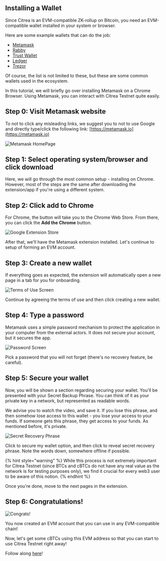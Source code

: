 ## Installing a Wallet

Since Citrea is an EVM-compatible ZK-rollup on Bitcoin, you need an EVM-compatible wallet installed in your system or browser.

Here are some example wallets that can do the job:

* [Metamask](https://metamask.io/)
* [Rabby](https://rabby.io/)
* [Trust Wallet](https://trustwallet.com/)
* [Ledger](https://www.ledger.com/)
* [Trezor](https://trezor.io/)

Of course, the list is not limited to these, but these are some common wallets used in the ecosystem.

In this tutorial, we will briefly go over installing Metamask on a Chrome Browser. Using Metamask, you can interact with Citrea Testnet quite easily.

## Step 0: Visit Metamask website

To not to click any misleading links, we suggest you to not to use Google and directly type/click the following link: [https://metamask.io](https://metamask.io)

![Metamask HomePage](/.gitbook/assets/metamask/1MetamaskHomepage.png)

## Step 1: Select operating system/browser and click download

Here, we will go through the most common setup - installing on Chrome. However, most of the steps are the same after downloading the extension/app if you're using a different system.

## Step 2: Click add to Chrome

For Chrome, the button will take you to the Chrome Web Store. From there, you can click the **Add the Chrome** button.

![Google Extension Store](/.gitbook/assets/metamask/2GoogleExtensionStore.png)

After that, we'll have the Metamask extension installed. Let's continue to setup of forming an EVM account.

## Step 3: Create a new wallet

If everything goes as expected, the extension will automatically open a new page in a tab for you for onboarding. 

![Terms of Use Screen](/.gitbook/assets/metamask/3TermsofUse.png)

Continue by agreeing the terms of use and then click creating a new wallet.

## Step 4: Type a password

Metamask uses a simple password mechanism to protect the application in your computer from the external actors. It does not secure your account, but it secures the app. 

![Password Screen](/.gitbook/assets/metamask/4CreatePassword.png)

Pick a password that you will not forget (there's no recovery feature, be careful).

## Step 5: Secure your wallet

Now, you will be shown a section regarding securing your wallet. You'll be presented with your Secret Backup Phrase. You can think of it as your private key in a network, but represented as readable words. 

We advise you to watch the video, and save it. If you lose this phrase, and then somehow lose access to this wallet - you lose your access to your funds. If someone gets this phrase, they get access to your funds. As mentioned before, it's private. 

![Secret Recovery Phrase](/.gitbook/assets/metamask/5Phrase.png)

Click to secure my wallet option, and then click to reveal secret recovery phrase. Note the words down, somewhere offline if possible.

{% hint style="warning" %}
While this process is not extremely important for Citrea Testnet (since BTCs and cBTCs do not have any real value as the network is for testing purposes only), we find it crucial for every web3 user to be aware of this notion.
{% endhint %}

Once you're done, move to the next pages in the extension.

## Step 6: Congratulations!

![Congrats!](/.gitbook/assets/metamask/6Success.png)

You now created an EVM account that you can use in any EVM-compatible chain! 

Now, let's get some cBTCs using this EVM address so that you can start to use Citrea Testnet right away!

Follow along [here](how-to-use-faucet.md)!